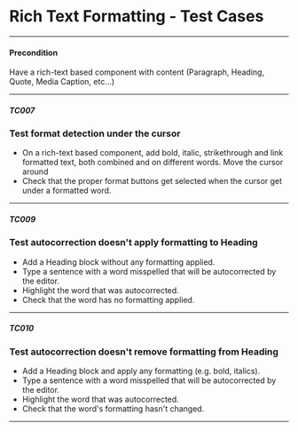 
# Rich Text Formatting - Test Cases

--------------------------------------------------------------------------------

#### **Precondition**

Have a rich-text based component with content (Paragraph, Heading, Quote, Media Caption, etc...)

--------------------------------------------------------------------------------

##### TC007

### Test format detection under the cursor

- On a rich-text based component, add bold, italic, strikethrough and link formatted text, both combined and on different words.
Move the cursor around
- Check that the proper format buttons get selected when the cursor get under a formatted word.

--------------------------------------------------------------------------------

##### TC009

### Test autocorrection doesn't apply formatting to Heading

- Add a Heading block without any formatting applied.
- Type a sentence with a word misspelled that will be autocorrected by the editor.
- Highlight the word that was autocorrected.
- Check that the word has no formatting applied.

--------------------------------------------------------------------------------

##### TC010

### Test autocorrection doesn't remove formatting from Heading

- Add a Heading block and apply any formatting (e.g. bold, italics).
- Type a sentence with a word misspelled that will be autocorrected by the editor.
- Highlight the word that was autocorrected.
- Check that the word's formatting hasn't changed.

--------------------------------------------------------------------------------
